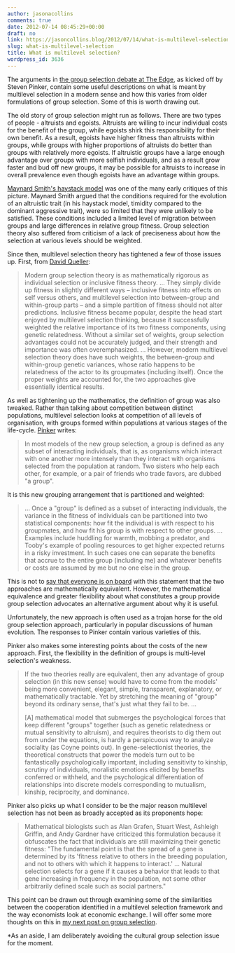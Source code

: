 ```yaml
---
author: jasonacollins
comments: true
date: 2012-07-14 08:45:29+00:00
draft: no
link: https://jasoncollins.blog/2012/07/14/what-is-multilevel-selection/
slug: what-is-multilevel-selection
title: What is multilevel selection?
wordpress_id: 3636
---
```


The arguments in [the group selection debate at The Edge](http://edge.org/conversation/the-false-allure-of-group-selection), as kicked off by Steven Pinker, contain some useful descriptions on what is meant by multilevel selection in a modern sense and how this varies from older formulations of group selection. Some of this is worth drawing out.

The old story of group selection might run as follows. There are two types of people - altruists and egoists. Altruists are willing to incur individual costs for the benefit of the group, while egoists shirk this responsibility for their own benefit. As a result, egoists have higher fitness than altruists within groups, while groups with higher proportions of altruists do better than groups with relatively more egoists. If altruistic groups have a large enough advantage over groups with more selfish individuals, and as a result grow faster and bud off new groups, it may be possible for altruists to increase in overall prevalence even though egoists have an advantage within groups.

[Maynard Smith's haystack model](http://www.nature.com/doifinder/10.1038/2011145a0) was one of the many early critiques of this picture. Maynard Smith argued that the conditions required for the evolution of an altruistic trait (in his haystack model, timidity compared to the dominant aggressive trait), were so limited that they were unlikely to be satisfied. These conditions included a limited level of migration between groups and large differences in relative group fitness. Group selection theory also suffered from criticism of a lack of preciseness about how the selection at various levels should be weighted.

Since then, multilevel selection theory has tightened a few of those issues up. First, from [David Queller](http://edge.org/conversation/the-false-allure-of-group-selection#dq):


<blockquote>Modern group selection theory is as mathematically rigorous as individual selection or inclusive fitness theory. ... They simply divide up fitness in slightly different ways – inclusive fitness into effects on self versus others, and multilevel selection into between-group and within-group parts – and a simple partition of fitness should not alter predictions. Inclusive fitness became popular, despite the head start enjoyed by multilevel selection thinking, because it successfully weighted the relative importance of its two fitness components, using genetic relatedness. Without a similar set of weights, group selection advantages could not be accurately judged, and their strength and importance was often overemphasized. ... However, modern multilevel selection theory does have such weights, the between-group and within-group genetic variances, whose ratio happens to be relatedness of the actor to its groupmates (including itself). Once the proper weights are accounted for, the two approaches give essentially identical results.

</blockquote>

As well as tightening up the mathematics, the definition of group was also tweaked. Rather than talking about competition between distinct populations, multilevel selection looks at competition of all levels of organisation, with groups formed within populations at various stages of the life-cycle. [Pinker](http://edge.org/conversation/the-false-allure-of-group-selection#sp2) writes:


<blockquote>In most models of the new group selection, a group is defined as any subset of interacting individuals, that is, as organisms which interact with one another more intensely than they interact with organisms selected from the population at random. Two sisters who help each other, for example, or a pair of friends who trade favors, are dubbed "a group".

</blockquote>

It is this new grouping arrangement that is partitioned and weighted:


<blockquote>... Once a "group" is defined as a subset of interacting individuals, the variance in the fitness of individuals can be partitioned into two statistical components: how fit the individual is with respect to his groupmates, and how fit his group is with respect to other groups. ... Examples include huddling for warmth, mobbing a predator, and Tooby's example of pooling resources to get higher expected returns in a risky investment. In such cases one can separate the benefits that accrue to the entire group (including me) and whatever benefits or costs are assumed by me but no one else in the group.

</blockquote>

This is not to [say that everyone is on board](http://www.evolbio.mpg.de/~garcia/preprints/08.pdf) with this statement that the two approaches are mathematically equivalent. However, the mathematical equivalence and greater flexibility about what constitutes a group provide group selection advocates an alternative argument about why it is useful.

Unfortunately, the new approach is often used as a trojan horse for the old group selection approach, particularly in popular discussions of human evolution. The responses to Pinker contain various varieties of this.

Pinker also makes some interesting points about the costs of the new approach. First, the flexibility in the definition of groups is multi-level selection's weakness.


<blockquote>If the two theories really are equivalent, then any advantage of group selection (in this new sense) would have to come from the models' being more convenient, elegant, simple, transparent, explanatory, or mathematically tractable. Yet by stretching the meaning of "group" beyond its ordinary sense, that's just what they fail to be. ...

[A] mathematical model that submerges the psychological forces that keep different "groups" together (such as genetic relatedness or mutual sensitivity to altruism), and requires theorists to dig them out from under the equations, is hardly a perspicuous way to analyze sociality (as Coyne points out). In gene-selectionist theories, the theoretical constructs that power the models turn out to be fantastically psychologically important, including sensitivity to kinship, scrutiny of individuals, moralistic emotions elicited by benefits conferred or withheld, and the psychological differentiation of relationships into discrete models corresponding to mutualism, kinship, reciprocity, and dominance.

</blockquote>

Pinker also picks up what I consider to be the major reason multilevel selection has not been as broadly accepted as its proponents hope:


<blockquote>Mathematical biologists such as Alan Grafen, Stuart West, Ashleigh Griffin, and Andy Gardner have criticized this formulation because it obfuscates the fact that individuals are still maximizing their genetic fitness: "The fundamental point is that the spread of a gene is determined by its 'fitness relative to others in the breeding population, and not to others with which it happens to interact.' … Natural selection selects for a gene if it causes a behavior that leads to that gene increasing in frequency in the population, not some other arbitrarily defined scale such as social partners."

</blockquote>

This point can be drawn out through examining some of the similarities between the cooperation identified in a multilevel selection framework and the way economists look at economic exchange. I will offer some more thoughts on this in [my next post on group selection](https://jasoncollins.blog/2012/07/19/groups-kin-and-self-interest/).

*As an aside, I am deliberately avoiding the cultural group selection issue for the moment.
